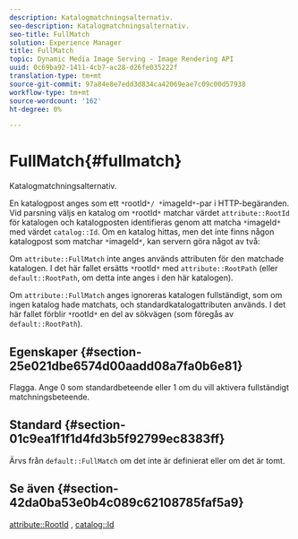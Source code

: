 ```yaml
---
description: Katalogmatchningsalternativ.
seo-description: Katalogmatchningsalternativ.
seo-title: FullMatch
solution: Experience Manager
title: FullMatch
topic: Dynamic Media Image Serving - Image Rendering API
uuid: 0c69ba92-1411-4cb7-ac28-d26fe035222f
translation-type: tm+mt
source-git-commit: 97a84e8e7edd3d834ca42069eae7c09c00d57938
workflow-type: tm+mt
source-wordcount: '162'
ht-degree: 0%

---
```



# FullMatch{#fullmatch}

Katalogmatchningsalternativ.

En katalogpost anges som ett `*`rootId`*/ *`imageId`*`-par i HTTP-begäranden. Vid parsning väljs en katalog om `*`rootId`*` matchar värdet `attribute::RootId` för katalogen och katalogposten identifieras genom att matcha `*`imageId`*` med värdet `catalog::Id`. Om en katalog hittas, men det inte finns någon katalogpost som matchar `*`imageId`*`, kan servern göra något av två:

Om `attribute::FullMatch` inte anges används attributen för den matchade katalogen. I det här fallet ersätts `*`rootId`*` med `attribute::RootPath` (eller `default::RootPath`, om detta inte anges i den här katalogen).

Om `attribute::FullMatch` anges ignoreras katalogen fullständigt, som om ingen katalog hade matchats, och standardkatalogattributen används. I det här fallet förblir `*`rootId`*` en del av sökvägen (som föregås av `default::RootPath`).

## Egenskaper {#section-25e021dbe6574d00aadd08a7fa0b6e81}

Flagga. Ange 0 som standardbeteende eller 1 om du vill aktivera fullständigt matchningsbeteende.

## Standard {#section-01c9ea1f1f1d4fd3b5f92799ec8383ff}

Ärvs från `default::FullMatch` om det inte är definierat eller om det är tomt.

## Se även {#section-42da0ba53e0b4c089c62108785faf5a9}

[attribute::RootId](../../../../../is-api/image-catalog/image-serving-api-ref/c-image-catalog-reference/c-attributes-reference/r-rootid.md#reference-13653312925e4a08b90f99961d53f546) ,  [catalog::Id](/help/aem-is-ir-api/is-api/image-catalog/image-serving-api-ref/c-image-catalog-reference/c-image-svg-data-reference/c-image-data-reference/r-id-cat.md)
